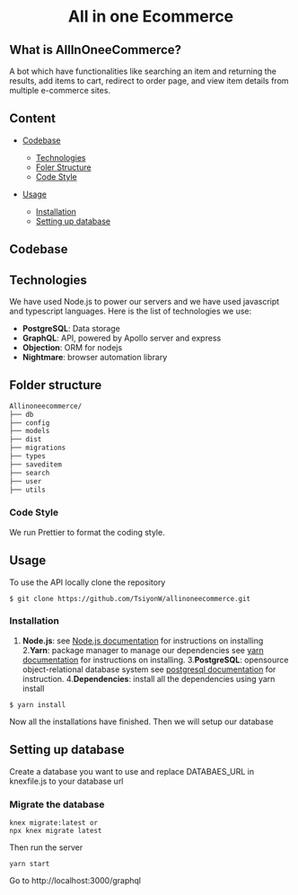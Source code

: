 <div align="center">

  # All in one Ecommerce

</div>

## What is AllInOneeCommerce?
A bot which have functionalities like searching an item and returning the results, add items to cart, redirect to order page,  and view item details from multiple e-commerce sites.

## Content

- [Codebase](#codebase)
  - [Technologies](#technologies)
  - [Foler Structure](#folder-structure)
  - [Code Style](#code-style)
  
- [Usage](#usage)
  - [Installation](#installation)
  - [Setting up database](#setting-up-database)

## Codebase
## Technologies
We have used Node.js to power our servers and we have used javascript and typescript languages.
Here is the list of technologies we use:
- **PostgreSQL**: Data storage
- **GraphQL**: API, powered by Apollo server and express
- **Objection**: ORM for nodejs
- **Nightmare**: browser automation library
## Folder structure
```sh
Allinoneecommerce/
├── db
├── config
├── models
├── dist
├── migrations
├── types
├── saveditem
├── search
├── user
├── utils
```


### Code Style
  We run Prettier to format the coding style.

## Usage
To use the API locally clone the repository
```
$ git clone https://github.com/TsiyonW/allinoneecommerce.git
```
### Installation
1. **Node.js**: see [Node.js documentation](https://nodejs.org/en/download/) for instructions on installing
2.**Yarn**: package manager to manage our dependencies see [yarn documentation](https://yarnpkg.com/getting-started/install) for instructions on installing.
3.**PostgreSQL**: opensource object-relational database system see [postgresql documentation](https://www.postgresql.org/docs/9.3/tutorial-install.html) for instruction.
4.**Dependencies**: install all the dependencies using yarn install
```
$ yarn install
```
Now all the installations have finished. Then we will setup our database
## Setting up database
Create a database you want to use and replace DATABAES_URL in knexfile.js to your database url
 ### Migrate the database
 ```
knex migrate:latest or 
npx knex migrate latest
```
Then run the server 
```
yarn start
```
Go to http://localhost:3000/graphql
